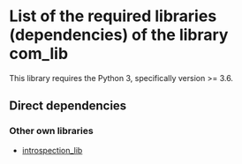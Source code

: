 # List of the required libraries (dependencies) of the library com_lib

This library  requires the Python 3, specifically version >= 3.6.

## Direct dependencies

### Other own libraries

* [introspection_lib](https://github.com/FooBarShebang/introspection_lib)
